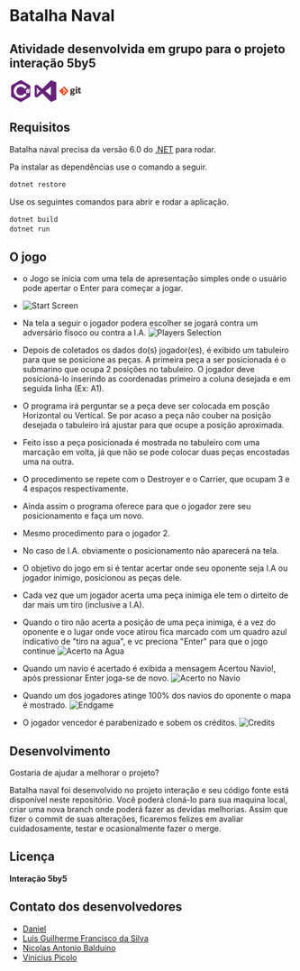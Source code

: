 # Batalha Naval
## Atividade desenvolvida em grupo para o projeto interação 5by5

<div>
  <img src="https://raw.githubusercontent.com/devicons/devicon/1119b9f84c0290e0f0b38982099a2bd027a48bf1/icons/csharp/csharp-plain.svg" title="CSharp" alt="Csharp" width="40" height="40"/>&nbsp;<img src="https://raw.githubusercontent.com/devicons/devicon/1119b9f84c0290e0f0b38982099a2bd027a48bf1/icons/visualstudio/visualstudio-plain.svg" title="VisualStudio" alt="VisualStudio" width="40" height="40"/>&nbsp;<img src="https://github.com/devicons/devicon/blob/master/icons/git/git-original-wordmark.svg" title="Git" **alt="Git" width="40" height="40"/>
  </div>


## Requisitos

Batalha naval precisa da versão 6.0 do [.NET](https://dotnet.microsoft.com
) para rodar.

Pa instalar as dependências use o comando a seguir.

```sh
dotnet restore
```

Use os seguintes comandos para abrir e rodar a aplicação.

```sh
dotnet build
dotnet run
```

## O jogo

 - o Jogo se inicia com uma tela de apresentação simples onde o usuário pode apertar o Enter para começar a jogar.
 - ![Start Screen](C:\Users\adm\Desktop\AulaDeObjetos\ProjEmGrupo\Battleship\Images\Starting.png)

 - Na tela a seguir o jogador podera escolher se jogará contra um adversário físoco ou contra a I.A.
 ![Players Selection](C:\Users\adm\Desktop\AulaDeObjetos\ProjEmGrupo\Battleship\Images\GameMode.png)
 - Depois de coletados os dados do(s) jogador(es),  é exibido um tabuleiro para que se posicione as peças. A primeira peça a ser posicionada é o submarino que ocupa 2 posições no tabuleiro. O jogador deve posicioná-lo inserindo as coordenadas primeiro a coluna desejada e em seguida linha (Ex: A1). 
 - O programa irá perguntar se a peça deve ser colocada em posção Horizontal ou Vertical. Se por acaso a peça não couber na posição desejada o tabuleiro irá ajustar para que ocupe a posição aproximada.
 - Feito isso a peça posicionada é mostrada no tabuleiro com uma marcação em volta, já que não se pode colocar duas peças encostadas uma na outra. 
 - O procedimento se repete com o Destroyer e o Carrier, que ocupam 3 e 4 espaços respectivamente.
 - Ainda assim o programa oferece para que o jogador zere seu posicionamento e faça um novo.
 - Mesmo procedimento para o jogador 2.
 - No caso de I.A. obviamente o posicionamento não aparecerá na tela.
 - O objetivo do jogo em si é tentar acertar onde seu oponente seja I.A ou jogador inimigo, posicionou as peças dele.
 - Cada vez que um jogador acerta uma peça inimiga ele tem o dirteito de dar mais um tiro (inclusive a I.A).
 - Quando o tiro não acerta a posição de uma peça inimiga, é a vez do oponente e o lugar onde voce atirou fica marcado com um quadro azul indicativo de "tiro na agua", e vc preciona "Enter" para que o jogo continue
![Acerto na Agua](C:\Users\adm\Desktop\AulaDeObjetos\ProjEmGrupo\Battleship\Images\Agua.png)
  - Quando um navio é acertado é exibida a mensagem Acertou Navio!, após pressionar Enter joga-se de novo.
![Acerto no Navio](C:\Users\adm\Desktop\AulaDeObjetos\ProjEmGrupo\Battleship\Images\Navio.png)
 - Quando um dos jogadores atinge 100% dos navios do oponente o mapa é mostrado.
![Endgame](C:\Users\adm\Desktop\AulaDeObjetos\ProjEmGrupo\Battleship\Images\Endgame.png)
 - O jogador vencedor é parabenizado e sobem os créditos.
![Credits](C:\Users\adm\Desktop\AulaDeObjetos\ProjEmGrupo\Battleship\Images\Credits.png)
## Desenvolvimento

Gostaria de ajudar a melhorar o projeto?

Batalha naval foi desenvolvido no projeto interação e seu código fonte está disponível neste repositório.  Você poderá cloná-lo para sua maquina local, criar uma nova branch onde poderá fazer as devidas melhorias.
Assim que fizer o commit de suas alterações, ficaremos felizes em avaliar cuidadosamente, testar e ocasionalmente fazer o merge.

## Licença

**Interação 5by5**

## Contato dos desenvolvedores

- [Daniel ](https://github.com/DanielVisicatto)
- [Luis Guilherme Francisco da Silva](https://github.com/LuisGuilh3rme)
- [Nicolas Antonio Balduino](https://github.com/nicolasbalduino)
- [Vinicius Picolo](https://github.com/Picolo21)
   
